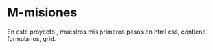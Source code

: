 # M-misiones
En este proyecto , muestros mis primeros pasos en html css, contiene formularios, grid.
